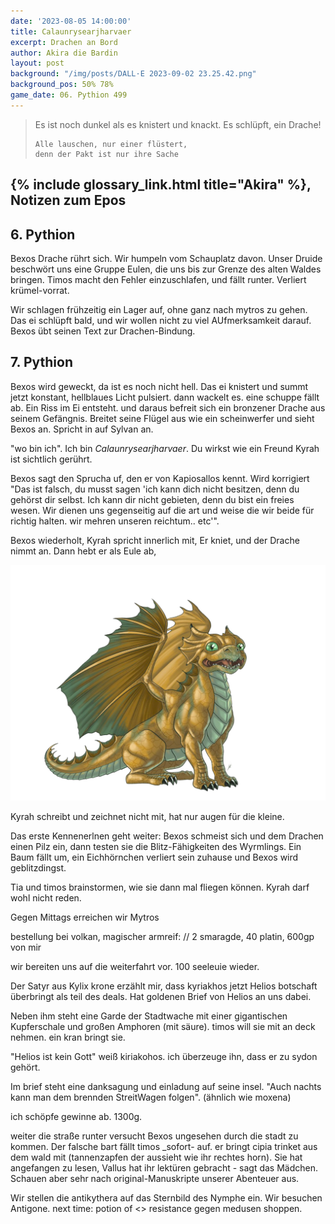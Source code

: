 ```yaml
---
date: '2023-08-05 14:00:00'
title: Calaunrysearjharvaer
excerpt: Drachen an Bord
author: Akira die Bardin
layout: post
background: "/img/posts/DALL·E 2023-09-02 23.25.42.png"
background_pos: 50% 78%
game_date: 06. Pythion 499
---
```


<div class="rhyme">
  <blockquote>
    Es ist noch dunkel als es knistert
    und knackt. Es schlüpft, ein Drache!

    Alle lauschen, nur einer flüstert,
    denn der Pakt ist nur ihre Sache
  </blockquote>
</div>

## {% include glossary_link.html title="Akira" %}, Notizen zum Epos

## 6. Pythion

Bexos Drache rührt sich. Wir humpeln vom Schauplatz davon. Unser Druide beschwört uns eine Gruppe Eulen, die uns bis zur Grenze des alten Waldes bringen. Timos macht den Fehler einzuschlafen, und fällt runter. Verliert krümel-vorrat.

Wir schlagen frühzeitig ein Lager auf, ohne ganz nach mytros zu gehen. Das ei schlüpft bald, und wir wollen nicht zu viel AUfmerksamkeit darauf. Bexos übt seinen Text zur Drachen-Bindung.

## 7. Pythion

Bexos wird geweckt, da ist es noch nicht hell. Das ei knistert und summt jetzt konstant, hellblaues Licht pulsiert. dann wackelt es. eine schuppe fällt ab. Ein Riss im Ei entsteht. und daraus befreit sich ein bronzener Drache aus seinem Gefängnis. Breitet seine Flügel aus wie ein scheinwerfer und sieht Bexos an. Spricht in auf Sylvan an.

"wo bin ich". Ich bin _Calaunrysearjharvaer_. Du wirkst wie ein Freund
Kyrah ist sichtlich gerührt. 

Bexos sagt den Sprucha uf, den er von Kapiosallos kennt. Wird korrigiert "Das ist falsch, du musst sagen 'ich kann dich nicht besitzen, denn du gehörst dir selbst. Ich kann dir nicht gebieten, denn du bist ein freies wesen. Wir dienen uns gegenseitig auf die art und weise die wir beide für richtig halten. wir mehren unseren reichtum.. etc'".

Bexos wiederholt, Kyrah spricht innerlich mit, Er kniet, und der Drache nimmt an.
Dann hebt er als Eule ab, 

![Calaunrysearjharvaer](/img/posts/Calaunrysearjharvaer-small.png)

Kyrah schreibt und zeichnet nicht mit, hat nur augen für die kleine.

Das erste Kennenerlnen geht weiter: Bexos schmeist sich und dem Drachen einen Pilz ein, dann testen sie die Blitz-Fähigkeiten des Wyrmlings. Ein Baum fällt um, ein Eichhörnchen verliert sein zuhause und Bexos wird geblitzdingst.

Tia und timos brainstormen, wie sie dann mal fliegen können. Kyrah darf wohl nicht reden. 

Gegen Mittags erreichen wir Mytros


bestellung bei volkan, magischer armreif:
// 2 smaragde, 40 platin, 600gp von mir

wir bereiten uns auf die weiterfahrt vor. 100 seeleuie wieder.

Der Satyr aus Kylix krone erzählt mir, dass kyriakhos jetzt Helios botschaft überbringt als teil des deals. Hat goldenen Brief von Helios an uns dabei.

Neben ihm steht eine Garde der Stadtwache mit einer gigantischen Kupferschale und großen Amphoren (mit säure). timos will sie mit an deck nehmen. ein kran bringt sie.

"Helios ist kein Gott" weiß kiriakohos. ich überzeuge ihn, dass er zu sydon gehört.

Im brief steht eine danksagung und einladung auf seine insel. "Auch nachts kann man dem brennden StreitWagen folgen". (ähnlich wie moxena)

ich schöpfe gewinne ab. 1300g. 

weiter die straße runter versucht Bexos ungesehen durch die stadt zu kommen. Der falsche bart fällt timos _sofort- auf.
er bringt cipia trinket aus dem wald mit (tannenzapfen der aussieht wie ihr rechtes horn). Sie hat angefangen zu lesen, Vallus hat ihr lektüren gebracht - sagt das Mädchen. Schauen aber sehr nach original-Manuskripte unserer Abenteuer aus.


Wir stellen die antikythera auf das Sternbild des Nymphe ein. Wir besuchen Antigone.
next time: potion of <> resistance gegen medusen shoppen.


<!--
(Chondrus erzählt uns, beim "träumer", also der richtung ohne sterne, finden wir die nether seee)
-->
